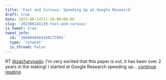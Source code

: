 ```yaml
---
title: 'Fast and Curious: Speeding Up at Google Research'
draft: true
date: 2023-06-14T11:39:06+00:00
slug: '202306141139-fast-and-curious'
is_tweet: true
tweet_info:
  id: '1668840464169172992'
  type: 'retweet'
  is_thread: False
---
```




RT [@zacharynado](https://x.com/zacharynado): I'm very excited that this paper is out, it has been over 2 years in the making! I started at Google Research speeding up… [continue reading](https://x.com/sytelus/status/1668840464169172992)

